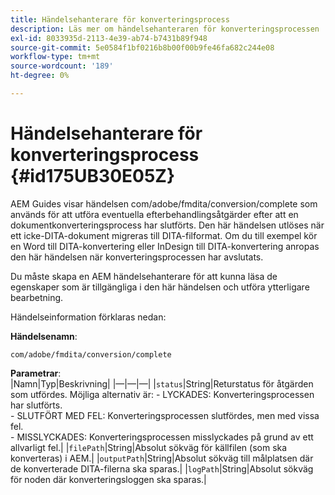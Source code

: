 ```yaml
---
title: Händelsehanterare för konverteringsprocess
description: Läs mer om händelsehanteraren för konverteringsprocessen
exl-id: 8033935d-2113-4e39-ab74-b7431b89f948
source-git-commit: 5e0584f1bf0216b8b00f00b9fe46fa682c244e08
workflow-type: tm+mt
source-wordcount: '189'
ht-degree: 0%

---
```


# Händelsehanterare för konverteringsprocess {#id175UB30E05Z}

AEM Guides visar händelsen com/adobe/fmdita/conversion/complete som används för att utföra eventuella efterbehandlingsåtgärder efter att en dokumentkonverteringsprocess har slutförts. Den här händelsen utlöses när ett icke-DITA-dokument migreras till DITA-filformat. Om du till exempel kör en Word till DITA-konvertering eller InDesign till DITA-konvertering anropas den här händelsen när konverteringsprocessen har avslutats.

Du måste skapa en AEM händelsehanterare för att kunna läsa de egenskaper som är tillgängliga i den här händelsen och utföra ytterligare bearbetning.

Händelseinformation förklaras nedan:

**Händelsenamn**:

```HTTP
com/adobe/fmdita/conversion/complete 
```

**Parametrar**:\
|Namn|Typ|Beskrivning| |—|—|—| |`status`|String|Returstatus för åtgärden som utfördes. Möjliga alternativ är: - LYCKADES: Konverteringsprocessen har slutförts. <br> - SLUTFÖRT MED FEL: Konverteringsprocessen slutfördes, men med vissa fel. <br>- MISSLYCKADES: Konverteringsprocessen misslyckades på grund av ett allvarligt fel.| |`filePath`|String|Absolut sökväg för källfilen \(som ska konverteras\) i AEM.| |`outputPath`|String|Absolut sökväg till målplatsen där de konverterade DITA-filerna ska sparas.| |`logPath`|String|Absolut sökväg för noden där konverteringsloggen ska sparas.|

